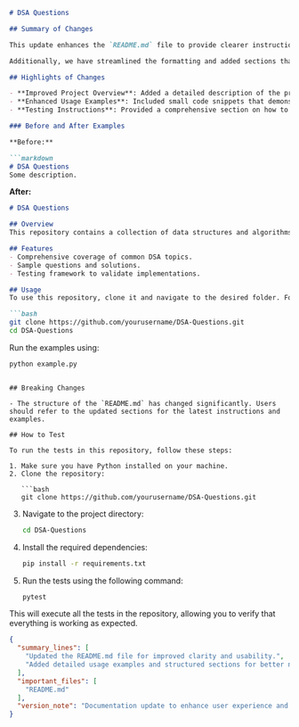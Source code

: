 ```markdown
# DSA Questions

## Summary of Changes

This update enhances the `README.md` file to provide clearer instructions and better organization. The goal is to improve usability for contributors and users alike, ensuring that anyone looking to understand or contribute to the project can do so with minimal friction. The new structure includes a more detailed overview of the project, updated usage examples, and a clearer guide on how to run tests.

Additionally, we have streamlined the formatting and added sections that highlight key features, making it easier for users to navigate and understand the content. This is part of our ongoing commitment to maintain high-quality documentation as the project evolves.

## Highlights of Changes

- **Improved Project Overview**: Added a detailed description of the project’s purpose and functionality.
- **Enhanced Usage Examples**: Included small code snippets that demonstrate how to use the main features effectively.
- **Testing Instructions**: Provided a comprehensive section on how to run tests, ensuring that contributors can easily verify their changes.

### Before and After Examples

**Before:**

```markdown
# DSA Questions
Some description.
```

**After:**

```markdown
# DSA Questions

## Overview
This repository contains a collection of data structures and algorithms questions aimed at helping developers prepare for technical interviews.

## Features
- Comprehensive coverage of common DSA topics.
- Sample questions and solutions.
- Testing framework to validate implementations.

## Usage
To use this repository, clone it and navigate to the desired folder. For example:

```bash
git clone https://github.com/yourusername/DSA-Questions.git
cd DSA-Questions
```

Run the examples using:

```bash
python example.py
```
```

## Breaking Changes

- The structure of the `README.md` has changed significantly. Users should refer to the updated sections for the latest instructions and examples.

## How to Test

To run the tests in this repository, follow these steps:

1. Make sure you have Python installed on your machine.
2. Clone the repository:

   ```bash
   git clone https://github.com/yourusername/DSA-Questions.git
   ```

3. Navigate to the project directory:

   ```bash
   cd DSA-Questions
   ```

4. Install the required dependencies:

   ```bash
   pip install -r requirements.txt
   ```

5. Run the tests using the following command:

   ```bash
   pytest
   ```

This will execute all the tests in the repository, allowing you to verify that everything is working as expected.

```json
{
  "summary_lines": [
    "Updated the README.md file for improved clarity and usability.",
    "Added detailed usage examples and structured sections for better navigation."
  ],
  "important_files": [
    "README.md"
  ],
  "version_note": "Documentation update to enhance user experience and contribution guidelines."
}
```
```